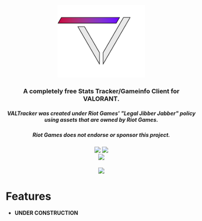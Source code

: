 <p align="center"><img width="230px" src="renderer/public/icons/VALTracker_Logo_default.png"></p>

<h3 align="center">A completely free Stats Tracker/Gameinfo Client for VALORANT.</h3>
<h5 align="center">VALTracker was created under Riot Games' "Legal Jibber Jabber" policy using assets that are owned by Riot Games.</h5>
<h5 align="center">Riot Games does not endorse or sponsor this project.</h5>
<p align="center">
  </a>
  <a href="https://discord.gg/aJfQ4yHysG"><img src="https://discordapp.com/api/guilds/927898163094900777/widget.png"></a>
  <a href="https://twitter.com/valtracker_gg"><img src="https://img.shields.io/badge/Twitter-@VALTracker_gg-1da1f2.svg?logo=twitter?style=for-the-badge&logo=appveyor"></a>
  <br>
  <a href="https://ko-fi.com/valtrackergg"><img src="https://ko-fi.com/img/githubbutton_sm.svg"></a>
  <br>
  <br>
  <a href="https://valtracker.gg"><img width="250px" src="https://media.codedotspirit.dev/assets/valtracker/github/download-button.png?version=1"></a>
</p>

# Features

- **UNDER CONSTRUCTION**
